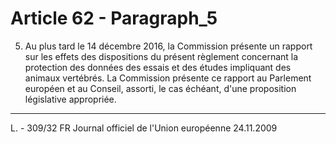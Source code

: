 # Article 62 - Paragraph_5

5. Au plus tard le 14 décembre 2016, la Commission présente un rapport sur les effets des dispositions du présent règlement concernant la protection des données des essais et des études impliquant des animaux vertébrés. La Commission présente ce rapport au Parlement européen et au Conseil, assorti, le cas échéant, d'une proposition législative appropriée.
---


L. - 309/32            FR                         Journal officiel de l'Union européenne                                24.11.2009
